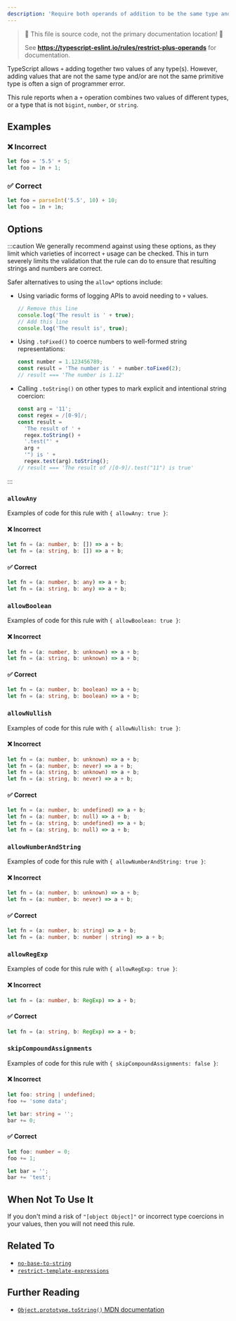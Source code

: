 ```yaml
---
description: 'Require both operands of addition to be the same type and be `bigint`, `number`, or `string`.'
---
```


> 🛑 This file is source code, not the primary documentation location! 🛑
>
> See **https://typescript-eslint.io/rules/restrict-plus-operands** for documentation.

TypeScript allows `+` adding together two values of any type(s).
However, adding values that are not the same type and/or are not the same primitive type is often a sign of programmer error.

This rule reports when a `+` operation combines two values of different types, or a type that is not `bigint`, `number`, or `string`.

## Examples

<!--tabs-->

### ❌ Incorrect

```ts
let foo = '5.5' + 5;
let foo = 1n + 1;
```

### ✅ Correct

```ts
let foo = parseInt('5.5', 10) + 10;
let foo = 1n + 1n;
```

## Options

:::caution
We generally recommend against using these options, as they limit which varieties of incorrect `+` usage can be checked.
This in turn severely limits the validation that the rule can do to ensure that resulting strings and numbers are correct.

Safer alternatives to using the `allow*` options include:

- Using variadic forms of logging APIs to avoid needing to `+` values.
  ```ts
  // Remove this line
  console.log('The result is ' + true);
  // Add this line
  console.log('The result is', true);
  ```
- Using `.toFixed()` to coerce numbers to well-formed string representations:
  ```ts
  const number = 1.123456789;
  const result = 'The number is ' + number.toFixed(2);
  // result === 'The number is 1.12'
  ```
- Calling `.toString()` on other types to mark explicit and intentional string coercion:
  ```ts
  const arg = '11';
  const regex = /[0-9]/;
  const result =
    'The result of ' +
    regex.toString() +
    '.test("' +
    arg +
    '") is ' +
    regex.test(arg).toString();
  // result === 'The result of /[0-9]/.test("11") is true'
  ```

:::

### `allowAny`

Examples of code for this rule with `{ allowAny: true }`:

<!--tabs-->

#### ❌ Incorrect

```ts option='{ "allowAny": true }'
let fn = (a: number, b: []) => a + b;
let fn = (a: string, b: []) => a + b;
```

#### ✅ Correct

```ts option='{ "allowAny": true }'
let fn = (a: number, b: any) => a + b;
let fn = (a: string, b: any) => a + b;
```

### `allowBoolean`

Examples of code for this rule with `{ allowBoolean: true }`:

<!--tabs-->

#### ❌ Incorrect

```ts option='{ "allowBoolean": true }'
let fn = (a: number, b: unknown) => a + b;
let fn = (a: string, b: unknown) => a + b;
```

#### ✅ Correct

```ts option='{ "allowBoolean": true }'
let fn = (a: number, b: boolean) => a + b;
let fn = (a: string, b: boolean) => a + b;
```

### `allowNullish`

Examples of code for this rule with `{ allowNullish: true }`:

<!--tabs-->

#### ❌ Incorrect

```ts option='{ "allowNullish": true }'
let fn = (a: number, b: unknown) => a + b;
let fn = (a: number, b: never) => a + b;
let fn = (a: string, b: unknown) => a + b;
let fn = (a: string, b: never) => a + b;
```

#### ✅ Correct

```ts option='{ "allowNullish": true }'
let fn = (a: number, b: undefined) => a + b;
let fn = (a: number, b: null) => a + b;
let fn = (a: string, b: undefined) => a + b;
let fn = (a: string, b: null) => a + b;
```

### `allowNumberAndString`

Examples of code for this rule with `{ allowNumberAndString: true }`:

<!--tabs-->

#### ❌ Incorrect

```ts option='{ "allowNumberAndString": true }'
let fn = (a: number, b: unknown) => a + b;
let fn = (a: number, b: never) => a + b;
```

#### ✅ Correct

```ts option='{ "allowNumberAndString": true }'
let fn = (a: number, b: string) => a + b;
let fn = (a: number, b: number | string) => a + b;
```

### `allowRegExp`

Examples of code for this rule with `{ allowRegExp: true }`:

<!--tabs-->

#### ❌ Incorrect

```ts option='{ "allowRegExp": true }'
let fn = (a: number, b: RegExp) => a + b;
```

#### ✅ Correct

```ts option='{ "allowRegExp": true }'
let fn = (a: string, b: RegExp) => a + b;
```

### `skipCompoundAssignments`

Examples of code for this rule with `{ skipCompoundAssignments: false }`:

<!--tabs-->

#### ❌ Incorrect

```ts option='{ "skipCompoundAssignments": true }'
let foo: string | undefined;
foo += 'some data';

let bar: string = '';
bar += 0;
```

#### ✅ Correct

```ts option='{ "skipCompoundAssignments": true }'
let foo: number = 0;
foo += 1;

let bar = '';
bar += 'test';
```

## When Not To Use It

If you don't mind a risk of `"[object Object]"` or incorrect type coercions in your values, then you will not need this rule.

## Related To

- [`no-base-to-string`](https://github.com/typescript-eslint/typescript-eslint/tree/main/packages/eslint-plugin/docs/rules/no-base-to-string.md)
- [`restrict-template-expressions`](https://github.com/typescript-eslint/typescript-eslint/tree/main/packages/eslint-plugin/docs/rules/restrict-template-expressions.md)

## Further Reading

- [`Object.prototype.toString()` MDN documentation](https://developer.mozilla.org/en-US/docs/Web/JavaScript/Reference/Global_Objects/Object/toString)
